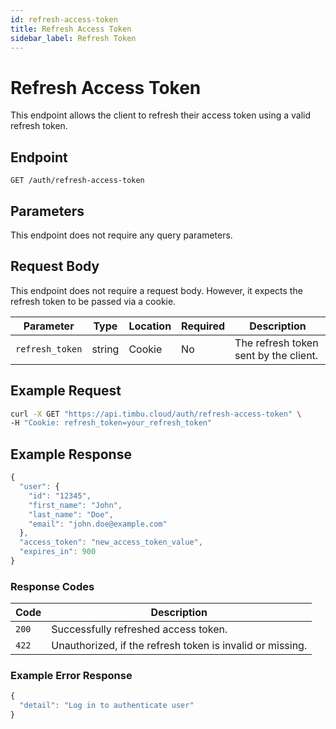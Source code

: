```yaml
---
id: refresh-access-token
title: Refresh Access Token
sidebar_label: Refresh Token
---
```


# Refresh Access Token

This endpoint allows the client to refresh their access token using a valid refresh token.

## Endpoint

`GET /auth/refresh-access-token`

## Parameters
This endpoint does not require any query parameters.

## Request Body
This endpoint does not require a request body. However, it expects the refresh token to be passed via a cookie.

| Parameter        | Type   | Location | Required | Description                               |
|------------------|--------|----------|----------|-------------------------------------------|
| `refresh_token` | string | Cookie   | No      | The refresh token sent by the client.     |

## Example Request

```bash
curl -X GET "https://api.timbu.cloud/auth/refresh-access-token" \
-H "Cookie: refresh_token=your_refresh_token"
```

## Example Response

```jsx title="response"
{
  "user": {
    "id": "12345",
    "first_name": "John",
    "last_name": "Doe",
    "email": "john.doe@example.com"
  },
  "access_token": "new_access_token_value",
  "expires_in": 900
}

```

### Response Codes

| Code        | Description   |
|------------------|--------|
| `200`| Successfully refreshed access token. |
| `422`    | Unauthorized, if the refresh token is invalid or missing. |

### Example Error Response

```jsx title="response"
{
  "detail": "Log in to authenticate user"
}
```
